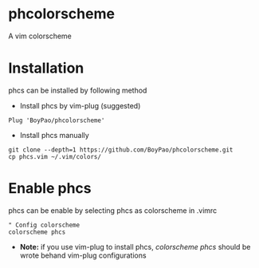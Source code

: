 # phcolorscheme
A vim colorscheme

# Installation
phcs can be installed by following method
- Install phcs by vim-plug (suggested)
```
Plug 'BoyPao/phcolorscheme'

```
- Install phcs manually
```
git clone --depth=1 https://github.com/BoyPao/phcolorscheme.git
cp phcs.vim ~/.vim/colors/
```

# Enable phcs
phcs can be enable by selecting phcs as colorscheme in .vimrc
```
" Config colorscheme
colorscheme phcs
```
- **Note:** if you use vim-plug to install phcs, *colorscheme phcs* should be wrote behand vim-plug configurations
